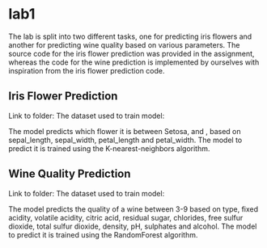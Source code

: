 # lab1
The lab is split into two different tasks, one for predicting iris flowers and another for predicting wine quality based on various parameters. 
The source code for the iris flower prediction was provided in the assignment, whereas the code for the wine prediction is implemented by ourselves with inspiration from the iris flower prediction code.

## Iris Flower Prediction
Link to folder:
The dataset used to train model:

The model predicts which flower it is between Setosa, and , based on sepal_length, sepal_width, petal_length and petal_width. The model to predict it is trained using the K-nearest-neighbors algorithm.

## Wine Quality Prediction
Link to folder:
The dataset used to train model:

The model predicts the quality of a wine between 3-9 based on type, fixed acidity, volatile acidity, citric acid, residual sugar, chlorides, free sulfur dioxide, total sulfur dioxide, density, pH, sulphates and alcohol. 
The model to predict it is trained using the RandomForest algorithm.
